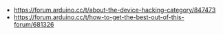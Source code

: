 - https://forum.arduino.cc/t/about-the-device-hacking-category/847473
- https://forum.arduino.cc/t/how-to-get-the-best-out-of-this-forum/681326
